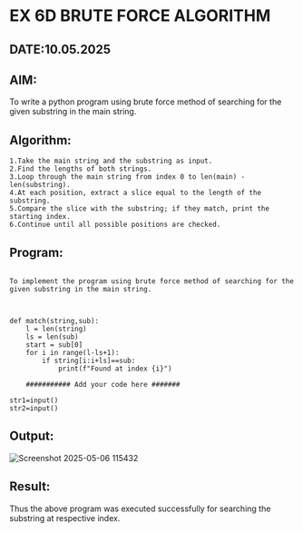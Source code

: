# EX 6D BRUTE FORCE ALGORITHM
## DATE:10.05.2025
## AIM:
To write a python program using brute force method of searching for the given substring in the main string.

## Algorithm:
```
1.Take the main string and the substring as input.
2.Find the lengths of both strings.
3.Loop through the main string from index 0 to len(main) - len(substring).
4.At each position, extract a slice equal to the length of the substring.
5.Compare the slice with the substring; if they match, print the starting index.
6.Continue until all possible positions are checked.

```
## Program:
```

To implement the program using brute force method of searching for the given substring in the main string.



def match(string,sub):
    l = len(string)
    ls = len(sub)
    start = sub[0]
    for i in range(l-ls+1):
        if string[i:i+ls]==sub:
            print(f"Found at index {i}")

    ########### Add your code here #######

str1=input()
str2=input()

```

## Output:
![Screenshot 2025-05-06 115432](https://github.com/user-attachments/assets/56e4307a-680a-4d12-8b14-62b18c1c6a69)

## Result:
Thus the above program was executed successfully for searching the substring at respective index.
